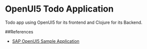 # OpenUI5 Todo Application

Todo app using OpenUI5 for its frontend and Clojure for its Backend.

##References

- [SAP OpenUI5 Sample Application](https://github.com/SAP/openui5-sample-app)